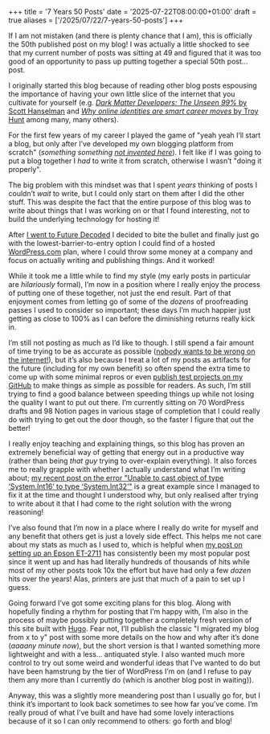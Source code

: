 +++
title = '7 Years 50 Posts'
date = '2025-07-22T08:00:00+01:00'
draft = true
aliases = ['/2025/07/22/7-years-50-posts']
+++

If I am not mistaken (and there is plenty chance that I am), this is officially the 50th published post on my blog! I
was actually a little shocked to see that my current number of posts was sitting at 49 and figured that it was too good
of an opportunity to pass up putting together a special 50th post... post.

I originally started this blog because of reading other blog posts espousing the importance of having your own little
slice of the internet that you cultivate for yourself (e.g. [*Dark Matter Developers: The Unseen
99%* by Scott Hanselman](https://www.hanselman.com/blog/dark-matter-developers-the-unseen-99) and [*Why online
identities are smart career moves* by Troy Hunt](https://www.troyhunt.com/why-online-identities-are-smart-career/) among
many, many others).

For the first few years of my career I played the game of "yeah yeah I’ll start a blog, but only after I’ve developed my
own blogging platform from scratch" (*something
something [not invented here](https://en.wikipedia.org/wiki/Not_invented_here)*). I felt like if I was going to put a
blog together I *had* to write it from scratch, otherwise I wasn’t "doing it properly".

The big problem with this mindset was that I spent *years* thinking of posts I couldn’t *wait* to write, but I could
only start on them after I did the other stuff. This was despite the fact that the entire purpose of this blog was to
write about things that I was working on or that I found interesting, not to build the underlying technology for hosting
it!

After [I went to Future Decoded](https://mattjameschampion.com/2018/11/14/future-decoded-2018/) I decided to bite the
bullet and finally just go with the lowest-barrier-to-entry option I could find of a
hosted [WordPress.com](http://wordpress.com/) plan, where I could throw some money at a company and focus on actually
writing and publishing things. And it worked!

While it took me a little while to find my style (my early posts in particular are *hilariously* formal), I’m now in a
position where I really enjoy the process of putting one of these together, not just the end result. Part of that
enjoyment comes from letting go of some of the *dozens* of proofreading passes I used to consider so important; these
days I’m much happier just getting as close to 100% as I can before the diminishing returns really kick in.

I’m still not posting as much as I’d like to though. I still spend a fair amount of time trying to be as accurate as
possible ([nobody wants to be wrong on the internet!](https://xkcd.com/386/)), but it’s also because I treat a lot of my
posts as artifacts for the future (including for my own benefit) so often spend the extra time to come up with some
minimal repros or even [publish test projects on my GitHub](https://github.com/MattJamesChampion) to make things as
simple as possible for readers. As such, I’m still trying to find a good balance between speeding things up while not
losing the quality I want to put out there. I’m currently sitting on 70 WordPress drafts and 98 Notion pages in various
stage of completion that I could really do with trying to get out the door though, so the faster I figure that out the
better!

I really enjoy teaching and explaining things, so this blog has proven an extremely beneficial way of getting that
energy out in a productive way (rather than being *that guy* trying to over-explain everything). It also forces me to
really grapple with whether I actually understand what I’m writing
about; [my recent post on the error "Unable to cast object of type ‘System.Int16’ to type ‘System.Int32’"](https://mattjameschampion.com/2025/06/23/unable-to-cast-object-of-type-system-int16-to-type-system-int32/)
is a great example since I managed to fix it at the time and thought I understood why, but only realised after trying to
write about it that I had come to the right solution with the wrong reasoning!

I’ve also found that I’m now in a place where I really do write for myself and any benefit that others get is just a
lovely side effect. This helps me not care about my stats as much as I used to, which is helpful
when [my post on setting up an Epson ET-2711](https://mattjameschampion.com/2021/01/31/epson-et-2711-et-2710-series-printer-wireless-setup-made-easy/)
has consistently been my most popular post since it went up and has had literally hundreds of thousands of hits while
most of my other posts took 10x the effort but have had only a few *dozen* hits over the years! Alas, printers are just
that much of a pain to set up I guess.

Going forward I’ve got some exciting plans for this blog. Along with hopefully finding a rhythm for posting that I’m
happy with, I’m also in the process of maybe possibly putting together a completely fresh version of this site built
with [Hugo](https://gohugo.io/). Fear not, I’ll publish the classic "I migrated my blog from x to y" post with some more
details on the how and why after it’s done (*aaaany minute now*), but the short version is that I wanted something more
lightweight and with a less... antiquated style. I also wanted much more control to try out some weird and wonderful
ideas that I’ve wanted to do but have been hamstrung by the tier of WordPress I’m on (and I refuse to pay them any more
than I currently do (which is another blog post in waiting)).

Anyway, this was a slightly more meandering post than I usually go for, but I think it’s important to look back
sometimes to see how far you’ve come. I’m really proud of what I’ve built and have had some lovely interactions because
of it so I can only recommend to others: go forth and blog!